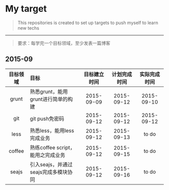 # My target
> This repositories is created to set up targets to push myself to learn new techs

---

> 要求：每学完一个目标领域，至少发表一篇博客

## 2015-09
| 目标领域 | 目标 | 目标建立时间 | 计划完成时间 | 实际完成时间 |
|:-------:|:---- |:-------:|:----------:|:-----------:|
| grunt   |熟悉grunt，能用grunt进行简单的构建| 2015-09-09 | 2015-09-12 | 2015-09-10 |
| git     |git push免密码| 2015-09-12 | 2015-09-12 | 2015-09-12|
| less    |熟悉less，能用less完成业务| 2015-09-12| 2015-09-13| to do |
| coffee  | 熟练coffee script，能用之完成业务 | 2015-09-12 | 2015-09-15| to do |
| seajs   | 引入seajs，并通过seajs完成多模块协同 | 2015-09-12| 2015-09-16 | to do |
